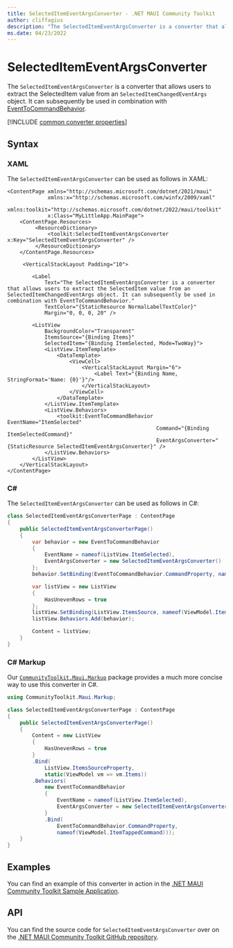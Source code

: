 ```yaml
---
title: SelectedItemEventArgsConverter - .NET MAUI Community Toolkit
author: cliffagius
description: "The SelectedItemEventArgsConverter is a converter that allows users to extract the SelectedItem value from an SelectedItemChangedEventArgs object. It can subsequently be used in combination with EventToCommandBehavior"
ms.date: 04/23/2022
---
```


# SelectedItemEventArgsConverter

The `SelectedItemEventArgsConverter` is a converter that allows users to extract the SelectedItem value from an `SelectedItemChangedEventArgs` object. It can subsequently be used in combination with [EventToCommandBehavior](../behaviors/event-to-command-behavior.md).

[!INCLUDE [common converter properties](../includes/communitytoolkit-converter.md)]

## Syntax

### XAML

The `SelectedItemEventArgsConverter` can be used as follows in XAML:

```xaml
<ContentPage xmlns="http://schemas.microsoft.com/dotnet/2021/maui"
             xmlns:x="http://schemas.microsoft.com/winfx/2009/xaml"
             xmlns:toolkit="http://schemas.microsoft.com/dotnet/2022/maui/toolkit"
             x:Class="MyLittleApp.MainPage">
    <ContentPage.Resources>
         <ResourceDictionary>
             <toolkit:SelectedItemEventArgsConverter x:Key="SelectedItemEventArgsConverter" />
         </ResourceDictionary>
    </ContentPage.Resources>

     <VerticalStackLayout Padding="10">

        <Label
            Text="The SelectedItemEventArgsConverter is a converter that allows users to extract the SelectedItem value from an SelectedItemChangedEventArgs object. It can subsequently be used in combination with EventToCommandBehavior."
            TextColor="{StaticResource NormalLabelTextColor}"
            Margin="0, 0, 0, 20" />

        <ListView
            BackgroundColor="Transparent"
            ItemsSource="{Binding Items}"
            SelectedItem="{Binding ItemSelected, Mode=TwoWay}">
            <ListView.ItemTemplate>
                <DataTemplate>
                    <ViewCell>
                        <VerticalStackLayout Margin="6">
                            <Label Text="{Binding Name, StringFormat='Name: {0}'}"/>
                        </VerticalStackLayout>
                    </ViewCell>
                </DataTemplate>
            </ListView.ItemTemplate>
            <ListView.Behaviors>
                <toolkit:EventToCommandBehavior EventName="ItemSelected"
                                                Command="{Binding ItemSelectedCommand}"
                                                EventArgsConverter="{StaticResource SelectedItemEventArgsConverter}" />
            </ListView.Behaviors>
        </ListView>
    </VerticalStackLayout>
</ContentPage>
```

### C#

The `SelectedItemEventArgsConverter` can be used as follows in C#:

```csharp
class SelectedItemEventArgsConverterPage : ContentPage
{
    public SelectedItemEventArgsConverterPage()
    {
        var behavior = new EventToCommandBehavior
        {
            EventName = nameof(ListView.ItemSelected),
            EventArgsConverter = new SelectedItemEventArgsConverter()
        };
        behavior.SetBinding(EventToCommandBehavior.CommandProperty, nameof(ViewModel.ItemSelectedCommand);

        var listView = new ListView 
        { 
            HasUnevenRows = true 
        };
        listView.SetBinding(ListView.ItemsSource, nameof(ViewModel.Items));
        listView.Behaviors.Add(behavior);

        Content = listView;
    }
}
```

### C# Markup

Our [`CommunityToolkit.Maui.Markup`](../markup/markup.md) package provides a much more concise way to use this converter in C#.

```csharp
using CommunityToolkit.Maui.Markup;

class SelectedItemEventArgsConverterPage : ContentPage
{
    public SelectedItemEventArgsConverterPage()
    {
        Content = new ListView
        {
            HasUnevenRows = true
        }
        .Bind(
            ListView.ItemsSourceProperty,
            static(ViewModel vm => vm.Items))
        .Behaviors(
            new EventToCommandBehavior
            {
                EventName = nameof(ListView.ItemSelected),
                EventArgsConverter = new SelectedItemEventArgsConverter()
            }
            .Bind(
                EventToCommandBehavior.CommandProperty, 
                nameof(ViewModel.ItemTappedCommand)));                   
    }
}
```

## Examples

You can find an example of this converter in action in the [.NET MAUI Community Toolkit Sample Application](https://github.com/CommunityToolkit/Maui/blob/main/samples/CommunityToolkit.Maui.Sample/Pages/Converters/SelectedItemEventArgsConverterPage.xaml).

## API

You can find the source code for `SelectedItemEventArgsConverter` over on the [.NET MAUI Community Toolkit GitHub repository](https://github.com/CommunityToolkit/Maui/blob/main/src/CommunityToolkit.Maui/Converters/SelectedItemEventArgsConverter.shared.cs).
